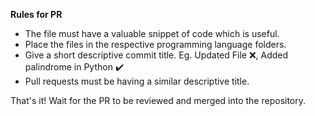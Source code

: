 <b>Rules for PR</b>
- The file must have a valuable snippet of code which is useful.
- Place the files in the respective programming language folders.
- Give a short descriptive commit title. Eg. Updated File :x:, Added palindrome in Python :heavy_check_mark:
- Pull requests must be having a similar descriptive title.

That's it! Wait for the PR to be reviewed and merged into the repository.

